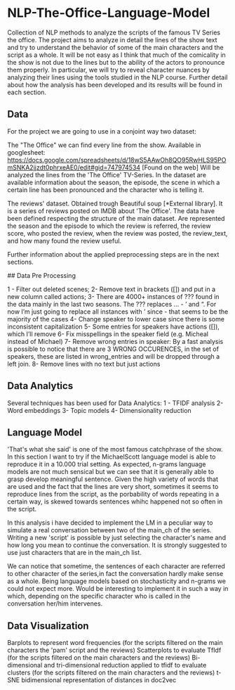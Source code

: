 # NLP-The-Office-Language-Model
 
Collection of NLP methods to analyze the scripts of the famous TV Series the office. 
The project aims to analyze in detail the lines of the show text and try to understand the behavior of some of the main characters and the script as a whole. It will be not easy as I think that much of the comicality in the show is not due to the lines but to the ability of the actors to pronounce them properly. In particular, we will try to reveal character nuances by analyzing their lines using the tools studied in the NLP course. Further detail about how the analysis has been developed and its results will be found in each section.

## Data 

For the project we are going to use in a conjoint way two dataset:

The "The Office" we can find every line from the show. Available in googlesheet: https://docs.google.com/spreadsheets/d/18wS5AAwOh8QO95RwHLS95POmSNKA2jjzdt0phrxeAE0/edit#gid=747974534 [Found on the web] Will be analyzed the lines from the 'The Office' TV-Series. In the dataset are available information about the season, the episode, the scene in which a certain line has been pronounced and the character who is telling it.

The reviews' dataset. Obtained trough Beautiful soup [*External library]. It is a series of reviews posted on IMDB about 'The Office'. The data have been defined respecting the structure of the main dataset. Are represented the season and the episode to which the review is referred, the review score, who posted the review, when the review was posted, the review_text, and how many found the review useful.

Further information about the applied preprocessing steps are in the next sections.

## Data Pre Processing 

1 - Filter out deleted scenes;
2- Remove text in brackets ([]) and put in a new column called actions;
3- There are 4000+ instances of ??? found in the data mainly in the last two seasons. The ??? replaces … - ’ and “. For now I’m just going to replace all instances with ’ since - that seems to be the majority of the cases
4- Change speaker to lower case since there is some inconsistent capitalization
5- Some entries for speakers have actions ([]), which I’ll remove
6- Fix misspellings in the speaker field (e.g. Micheal instead of Michael)
7- Remove wrong entries in speaker: By a fast analysis is possible to notice that there are 3 WRONG OCCURENCES, in the set of speakers, these are listed in wrong_entries and will be dropped through a left join.
8- Remove lines with no text but just actions

## Data Analytics

Several techniques has been used for Data Analytics: 
1 - TFIDF analysis
2- Word embeddings
3- Topic models
4- Dimensionality reduction

## Language Model

'That's what she said' is one of the most famous catchphrase of the show. In this section I want to try if the MichaelScott language model is able to reproduce it in a 10.000 trial setting.
As expected, n-grams language models are not much sensical but we can see that it is generally able to grasp develop meaningful sentence. Given the high variety of words that are used and the fact that the lines are very short, sometimes it seems to reproduce lines from the script, as the porbability of words repeating in a certain way, is skewed towards sentences whihc happened not so often in the script.

In this analysis i have decided to implement the LM in a peculiar way to simulate a real conversation between two of the main_ch of the series. Writing a new 'script' is possible by just selecting the character's name and how long you mean to continue the conversation. It is strongly suggested to use just characters that are in the main_ch list.

We can notice that sometime, the sentences of each character are referred to other character of the series,in fact the conversation hardly make sense as a whole. Being language models based on stochasticity and n-grams we could not expect more. Would be interesting to implement it in such a way in which, depending on the specific character who is called in the conversation her/him intervenes.


## Data Visualization 

Barplots to represent word frequencies (for the scripts filtered on the main characters the 'pam' script and the reviews)
Scatterplots to evaluate TfIdf (for the scripts filtered on the main characters and the reviews)
Bi-dimensional and tri-dimensional reduction applied to tfidf to evaluate clusters (for the scripts filtered on the main characters and the reviews)
t-SNE bidimensional representation of distances in doc2vec

